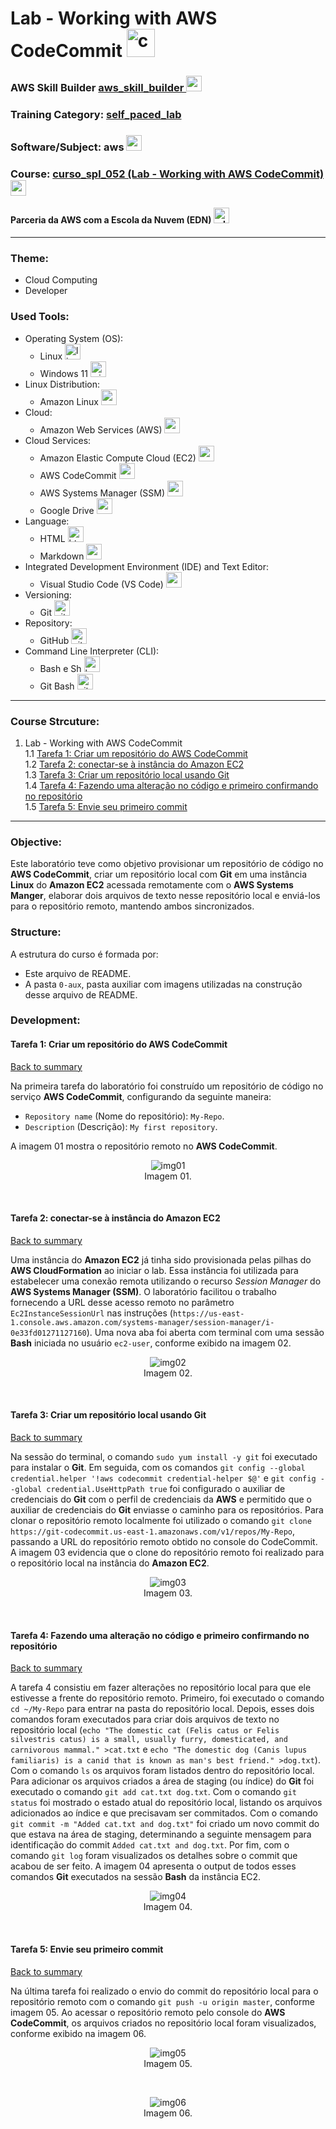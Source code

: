 # Lab - Working with AWS CodeCommit   <img src="./0-aux/logo_course.png" alt="curso_spl_052" width="auto" height="45">

### AWS Skill Builder <a href="../../">aws_skill_builder   <img src="https://github.com/PedroHeeger/main/blob/main/0-aux/logos/plataforma/aws_skill_builder.png" alt="aws_skill_builder" width="auto" height="25"></a>
### Training Category: <a href="../../self_paced_lab">self_paced_lab</a>
### Software/Subject: aws   <img src="https://cdn.jsdelivr.net/gh/devicons/devicon@latest/icons/amazonwebservices/amazonwebservices-original-wordmark.svg" alt="aws" width="auto" height="25">
### Course: <a href="./">curso_spl_052 (Lab - Working with AWS CodeCommit)   <img src="./0-aux/logo_course.png" alt="curso_spl_052" width="auto" height="25"></a>

#### Parceria da AWS com a Escola da Nuvem (EDN)   <img src="https://github.com/PedroHeeger/main/blob/main/0-aux/logos/plataforma/edn.png" alt="edn" width="auto" height="25">

---

### Theme:
- Cloud Computing
- Developer

### Used Tools:
- Operating System (OS): 
  - Linux   <img src="https://cdn.jsdelivr.net/gh/devicons/devicon/icons/linux/linux-original.svg" alt="linux" width="auto" height="25">
  - Windows 11   <img src="https://github.com/PedroHeeger/main/blob/main/0-aux/logos/software/windows11.png" alt="windows11" width="auto" height="25">
- Linux Distribution:
  - Amazon Linux   <img src="https://github.com/PedroHeeger/main/blob/main/0-aux/logos/cloud/amazon_linux.png" alt="amazon_linux" width="auto" height="25">
- Cloud:
  - Amazon Web Services (AWS)   <img src="https://cdn.jsdelivr.net/gh/devicons/devicon@latest/icons/amazonwebservices/amazonwebservices-original-wordmark.svg" alt="aws" width="auto" height="25">
- Cloud Services:
  - Amazon Elastic Compute Cloud (EC2)   <img src="https://github.com/PedroHeeger/main/blob/main/0-aux/logos/cloud/aws_ec2.svg" alt="aws_ec2" width="auto" height="25">
  - AWS CodeCommit  <img src="https://github.com/PedroHeeger/main/blob/main/0-aux/logos/cloud/aws_codecommit.svg" alt="aws_codecommit" width="auto" height="25">
  - AWS Systems Manager (SSM)   <img src="https://github.com/PedroHeeger/main/blob/main/0-aux/logos/cloud/aws_ssm.png" alt="aws_ssm" width="auto" height="25">
  - Google Drive   <img src="https://github.com/PedroHeeger/main/blob/main/0-aux/logos/software/google_drive.png" alt="google_drive" width="auto" height="25">
- Language:
  - HTML   <img src="https://cdn.jsdelivr.net/gh/devicons/devicon/icons/html5/html5-original.svg" alt="html" width="auto" height="25">
  - Markdown   <img src="https://cdn.jsdelivr.net/gh/devicons/devicon/icons/markdown/markdown-original.svg" alt="markdown" width="auto" height="25">
- Integrated Development Environment (IDE) and Text Editor:
  - Visual Studio Code (VS Code)   <img src="https://cdn.jsdelivr.net/gh/devicons/devicon/icons/vscode/vscode-original.svg" alt="vscode" width="auto" height="25">
- Versioning: 
  - Git   <img src="https://cdn.jsdelivr.net/gh/devicons/devicon/icons/git/git-original.svg" alt="git" width="auto" height="25">
- Repository:
  - GitHub   <img src="https://cdn.jsdelivr.net/gh/devicons/devicon/icons/github/github-original.svg" alt="github" width="auto" height="25">
- Command Line Interpreter (CLI):
  - Bash e Sh   <img src="https://cdn.jsdelivr.net/gh/devicons/devicon/icons/bash/bash-original.svg" alt="bash_sh" width="auto" height="25">
  - Git Bash   <img src="https://github.com/PedroHeeger/main/blob/main/0-aux/logos/software/git_bash.svg" alt="git_bash" width="auto" height="25">

---

<a name="item0"><h3>Course Strcuture:</h3></a>
1. Lab - Working with AWS CodeCommit<br>
1.1 <a href="#item01.1">Tarefa 1: Criar um repositório do AWS CodeCommit</a><br>
1.2 <a href="#item01.2">Tarefa 2: conectar-se à instância do Amazon EC2</a><br>
1.3 <a href="#item01.3">Tarefa 3: Criar um repositório local usando Git</a><br>
1.4 <a href="#item01.4">Tarefa 4: Fazendo uma alteração no código e primeiro confirmando no repositório</a><br>
1.5 <a href="#item01.5">Tarefa 5: Envie seu primeiro commit</a><br>

---

### Objective:
Este laboratório teve como objetivo provisionar um repositório de código no **AWS CodeCommit**, criar um repositório local com **Git** em uma instância **Linux** do **Amazon EC2** acessada remotamente com o **AWS Systems Manger**, elaborar dois arquivos de texto nesse repositório local e enviá-los para o repositório remoto, mantendo ambos sincronizados.

### Structure:
A estrutura do curso é formada por:
- Este arquivo de README.
- A pasta `0-aux`, pasta auxiliar com imagens utilizadas na construção desse arquivo de README.

### Development:
<a name="item01.1"><h4>Tarefa 1: Criar um repositório do AWS CodeCommit</h4></a>[Back to summary](#item0)

Na primeira tarefa do laboratório foi construído um repositório de código no serviço **AWS CodeCommit**, configurando da seguinte maneira:
- `Repository name` (Nome do repositório): `My-Repo`.
- `Description` (Descrição): `My first repository`.

A imagem 01 mostra o repositório remoto no **AWS CodeCommit**.

<div align="Center"><figure>
    <img src="./0-aux/img01.png" alt="img01"><br>
    <figcaption>Imagem 01.</figcaption>
</figure></div><br>

<a name="item01.2"><h4>Tarefa 2: conectar-se à instância do Amazon EC2</h4></a>[Back to summary](#item0)

Uma instância do **Amazon EC2** já tinha sido provisionada pelas pilhas do **AWS CloudFormation** ao iniciar o lab. Essa instância foi utilizada para estabelecer uma conexão remota utilizando o recurso *Session Manager* do **AWS Systems Manager (SSM)**. O laboratório facilitou o trabalho fornecendo a URL desse acesso remoto no parâmetro `Ec2InstanceSessionUrl` nas instruções (`https://us-east-1.console.aws.amazon.com/systems-manager/session-manager/i-0e33fd01271127160`). Uma nova aba foi aberta com terminal com uma sessão **Bash** iniciada no usuário `ec2-user`, conforme exibido na imagem 02.

<div align="Center"><figure>
    <img src="./0-aux/img02.png" alt="img02"><br>
    <figcaption>Imagem 02.</figcaption>
</figure></div><br>

<a name="item01.3"><h4>Tarefa 3: Criar um repositório local usando Git</h4></a>[Back to summary](#item0)

Na sessão do terminal, o comando `sudo yum install -y git` foi executado para instalar o **Git**. Em seguida, com os comandos `git config --global credential.helper '!aws codecommit credential-helper $@'` e `git config --global credential.UseHttpPath true` foi configurado o auxiliar de credenciais do **Git** com o perfil de credenciais da **AWS** e permitido que o auxiliar de credenciais do **Git** enviasse o caminho para os repositórios. Para clonar o repositório remoto localmente foi utilizado o comando `git clone https://git-codecommit.us-east-1.amazonaws.com/v1/repos/My-Repo`, passando a URL do repositório remoto obtido no console do CodeCommit. A imagem 03 evidencia que o clone do repositório remoto foi realizado para o repositório local na instância do **Amazon EC2**.

<div align="Center"><figure>
    <img src="./0-aux/img03.png" alt="img03"><br>
    <figcaption>Imagem 03.</figcaption>
</figure></div><br>

<a name="item01.4"><h4>Tarefa 4: Fazendo uma alteração no código e primeiro confirmando no repositório</h4></a>[Back to summary](#item0)

A tarefa 4 consistiu em fazer alterações no repositório local para que ele estivesse a frente do repositório remoto. Primeiro, foi executado o comando `cd ~/My-Repo` para entrar na pasta do repositório local. Depois, esses dois comandos foram executados para criar dois arquivos de texto no repositório local (`echo "The domestic cat (Felis catus or Felis silvestris catus) is a small, usually furry, domesticated, and carnivorous mammal." >cat.txt` e `echo "The domestic dog (Canis lupus familiaris) is a canid that is known as man's best friend." >dog.txt`). Com o comando `ls` os arquivos foram listados dentro do repositório local. Para adicionar os arquivos criados a área de staging (ou índice) do **Git** foi executado o comando `git add cat.txt dog.txt`. Com o comando `git status` foi mostrado o estado atual do repositório local, listando os arquivos adicionados ao índice e que precisavam ser commitados. Com o comando `git commit -m "Added cat.txt and dog.txt"` foi criado um novo commit do que estava na área de staging, determinando a seguinte mensagem para identificação do commit `Added cat.txt and dog.txt`. Por fim, com o comando `git log` foram visualizados os detalhes sobre o commit que acabou de ser feito. A imagem 04 apresenta o output de todos esses comandos **Git** executados na sessão **Bash** da instância EC2.

<div align="Center"><figure>
    <img src="./0-aux/img04.png" alt="img04"><br>
    <figcaption>Imagem 04.</figcaption>
</figure></div><br>

<a name="item01.5"><h4>Tarefa 5: Envie seu primeiro commit</h4></a>[Back to summary](#item0)

Na última tarefa foi realizado o envio do commit do repositório local para o repositório remoto com o comando `git push -u origin master`, conforme imagem 05. Ao acessar o repositório remoto pelo console do **AWS CodeCommit**, os arquivos criados no repositório local foram visualizados, conforme exibido na imagem 06.

<div align="Center"><figure>
    <img src="./0-aux/img05.png" alt="img05"><br>
    <figcaption>Imagem 05.</figcaption>
</figure></div><br>

<div align="Center"><figure>
    <img src="./0-aux/img06.png" alt="img06"><br>
    <figcaption>Imagem 06.</figcaption>
</figure></div><br>